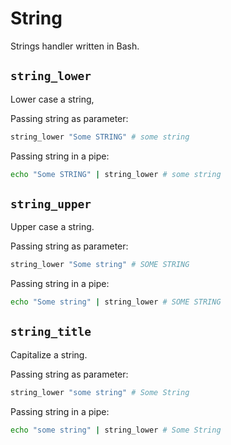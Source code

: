 String
======

Strings handler written in Bash.

`string_lower`
--------------

Lower case a string,

Passing string as parameter:
````bash
string_lower "Some STRING" # some string
````

Passing string in a pipe:
````bash
echo "Some STRING" | string_lower # some string
````

`string_upper`
--------------

Upper case a string.

Passing string as parameter:
````bash
string_lower "Some string" # SOME STRING
````

Passing string in a pipe:
````bash
echo "Some string" | string_lower # SOME STRING
````

`string_title`
--------------

Capitalize a string.

Passing string as parameter:
````bash
string_lower "some string" # Some String
````

Passing string in a pipe:
````bash
echo "some string" | string_lower # Some String
````
